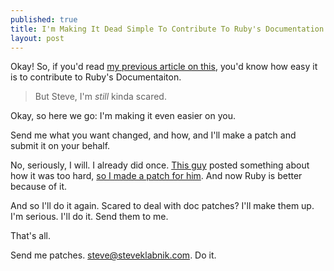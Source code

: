 ```yaml
---
published: true
title: I'm Making It Dead Simple To Contribute To Ruby's Documentation
layout: post
---
```


Okay! So, if you'd read [my previous article on
this](/2011/05/10/contributing-to-ruby-s-documentation.html), you'd know how
easy it is to contribute to Ruby's Documentaiton.

> But Steve, I'm _still_ kinda scared.

Okay, so here we go: I'm making it even easier on you.

Send me what you want changed, and how, and I'll make a patch and submit
it on your behalf.

No, seriously, I will. I already did once. [This guy](http://blade.nagaokaut.ac.jp/cgi-bin/scat.rb/ruby/ruby-core/38873) posted something about how it was too hard, [so
I made a patch for him](http://blade.nagaokaut.ac.jp/cgi-bin/scat.rb/ruby/ruby-core/38875). And now Ruby is better because of it.

And so I'll do it again. Scared to deal with doc patches? I'll make them
up. I'm serious. I'll do it. Send them to me.

That's all.

Send me patches.
[steve@steveklabnik.com](mailto:steve@steveklabnik.com). Do it.
